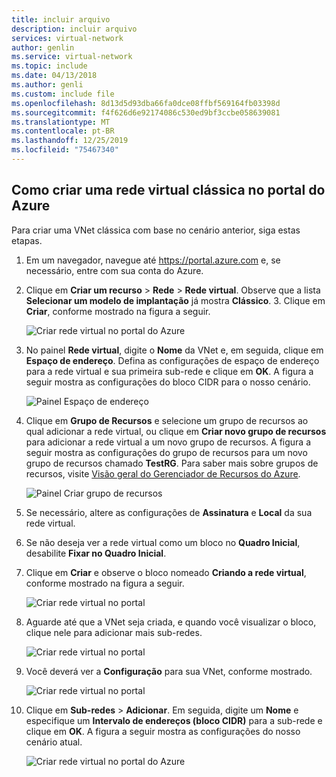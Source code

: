 ```yaml
---
title: incluir arquivo
description: incluir arquivo
services: virtual-network
author: genlin
ms.service: virtual-network
ms.topic: include
ms.date: 04/13/2018
ms.author: genli
ms.custom: include file
ms.openlocfilehash: 8d13d5d93dba66fa0dce08ffbf569164fb03398d
ms.sourcegitcommit: f4f626d6e92174086c530ed9bf3ccbe058639081
ms.translationtype: MT
ms.contentlocale: pt-BR
ms.lasthandoff: 12/25/2019
ms.locfileid: "75467340"
---
```

## <a name="how-to-create-a-classic-vnet-in-the-azure-portal"></a>Como criar uma rede virtual clássica no portal do Azure
Para criar uma VNet clássica com base no cenário anterior, siga estas etapas.

1. Em um navegador, navegue até https://portal.azure.com e, se necessário, entre com sua conta do Azure.
2. Clique em **Criar um recurso** > **Rede** > **Rede virtual**. Observe que a lista **Selecionar um modelo de implantação** já mostra **Clássico**. 3. Clique em **Criar**, conforme mostrado na figura a seguir.
   
    ![Criar rede virtual no portal do Azure](./media/virtual-networks-create-vnet-classic-pportal-include/vnet-create-pportal-figure1.gif)
4. No painel **Rede virtual**, digite o **Nome** da VNet e, em seguida, clique em **Espaço de endereço**. Defina as configurações de espaço de endereço para a rede virtual e sua primeira sub-rede e clique em **OK**. A figura a seguir mostra as configurações do bloco CIDR para o nosso cenário.
   
    ![Painel Espaço de endereço](./media/virtual-networks-create-vnet-classic-pportal-include/vnet-create-pportal-figure2.png)
5. Clique em **Grupo de Recursos** e selecione um grupo de recursos ao qual adicionar a rede virtual, ou clique em **Criar novo grupo de recursos** para adicionar a rede virtual a um novo grupo de recursos. A figura a seguir mostra as configurações do grupo de recursos para um novo grupo de recursos chamado **TestRG**. Para saber mais sobre grupos de recursos, visite [Visão geral do Gerenciador de Recursos do Azure](../articles/azure-resource-manager/management/overview.md#resource-groups).
   
    ![Painel Criar grupo de recursos](./media/virtual-networks-create-vnet-classic-pportal-include/vnet-create-pportal-figure3.png)
6. Se necessário, altere as configurações de **Assinatura** e **Local** da sua rede virtual. 
7. Se não deseja ver a rede virtual como um bloco no **Quadro Inicial**, desabilite **Fixar no Quadro Inicial**. 
8. Clique em **Criar** e observe o bloco nomeado **Criando a rede virtual**, conforme mostrado na figura a seguir.
   
    ![Criar rede virtual no portal](./media/virtual-networks-create-vnet-classic-pportal-include/vnet-create-pportal-figure4.png)
9. Aguarde até que a VNet seja criada, e quando você visualizar o bloco, clique nele para adicionar mais sub-redes.
   
    ![Criar rede virtual no portal](./media/virtual-networks-create-vnet-classic-pportal-include/vnet-create-pportal-figure5.png)
10. Você deverá ver a **Configuração** para sua VNet, conforme mostrado. 
   
    ![Criar rede virtual no portal](./media/virtual-networks-create-vnet-classic-pportal-include/vnet-create-pportal-figure6.png)
11. Clique em **Sub-redes** > **Adicionar**. Em seguida, digite um **Nome** e especifique um **Intervalo de endereços (bloco CIDR)** para a sub-rede e clique em **OK**. A figura a seguir mostra as configurações do nosso cenário atual.
    
    ![Criar rede virtual no portal do Azure](./media/virtual-networks-create-vnet-classic-pportal-include/vnet-create-pportal-figure7.gif)


